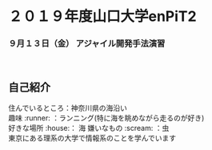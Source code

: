 # ２０１９年度山口大学enPiT2  
### ９月１３日（金） アジャイル開発手法演習  
　　  
自己紹介
----------
住んでいるところ：神奈川県の海沿い  
趣味 \:runner: ：ランニング(特に海を眺めながら走るのが好き)  
好きな場所 \:house:： 海 
嫌いなもの \:scream: ：虫  
東京にある理系の大学で情報系のことを学んでいます
